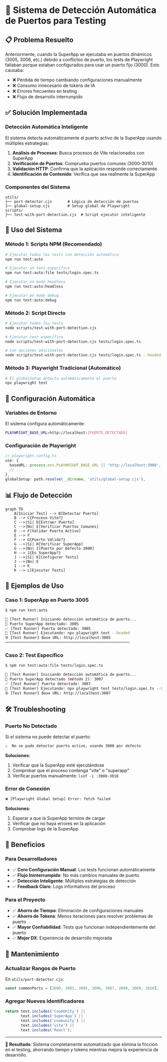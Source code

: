 # 🎯 Sistema de Detección Automática de Puertos para Testing

## 📋 Problema Resuelto

Anteriormente, cuando la SuperApp se ejecutaba en puertos dinámicos (3005, 3006, etc.) debido a conflictos de puerto, los tests de Playwright fallaban porque estaban configurados para usar un puerto fijo (3000). Esto causaba:

- ❌ Pérdida de tiempo cambiando configuraciones manualmente
- ❌ Consumo innecesario de tokens de IA
- ❌ Errores frecuentes en testing
- ❌ Flujo de desarrollo interrumpido

## ✅ Solución Implementada

### **Detección Automática Inteligente**

El sistema detecta automáticamente el puerto activo de la SuperApp usando múltiples estrategias:

1. **Análisis de Procesos**: Busca procesos de Vite relacionados con SuperApp
2. **Verificación de Puertos**: Comprueba puertos comunes (3000-3010)
3. **Validación HTTP**: Confirma que la aplicación responde correctamente
4. **Identificación de Contenido**: Verifica que sea realmente la SuperApp

### **Componentes del Sistema**

```
utils/
├── port-detector.cjs       # Lógica de detección de puertos
├── global-setup.cjs        # Setup global de Playwright
scripts/
├── test-with-port-detection.cjs  # Script ejecutor inteligente
```

## 🚀 Uso del Sistema

### **Método 1: Scripts NPM (Recomendado)**

```bash
# Ejecutar todos los tests con detección automática
npm run test:auto

# Ejecutar un test específico
npm run test:auto:file tests/login.spec.ts

# Ejecutar en modo headless
npm run test:auto:headless

# Ejecutar en modo debug
npm run test:auto:debug
```

### **Método 2: Script Directo**

```bash
# Ejecutar todos los tests
node scripts/test-with-port-detection.cjs

# Ejecutar test específico
node scripts/test-with-port-detection.cjs tests/login.spec.ts

# Con opciones adicionales
node scripts/test-with-port-detection.cjs tests/login.spec.ts --headed --debug
```

### **Método 3: Playwright Tradicional (Automático)**

```bash
# El globalSetup detecta automáticamente el puerto
npx playwright test
```

## 🔧 Configuración Automática

### **Variables de Entorno**

El sistema configura automáticamente:

```bash
PLAYWRIGHT_BASE_URL=http://localhost:[PUERTO_DETECTADO]
```

### **Configuración de Playwright**

```typescript
// playwright.config.ts
use: {
  baseURL: process.env.PLAYWRIGHT_BASE_URL || 'http://localhost:3000',
  // ...
},
globalSetup: path.resolve(__dirname, 'utils/global-setup.cjs'),
```

## 📊 Flujo de Detección

```mermaid
graph TD
    A[Iniciar Test] --> B[Detectar Puerto]
    B --> C{Proceso Vite?}
    C -->|Sí| D[Extraer Puerto]
    C -->|No| E[Verificar Puertos Comunes]
    D --> F[Validar Puerto Activo]
    E --> F
    F --> G{Puerto Válido?}
    G -->|Sí| H[Verificar SuperApp]
    G -->|No| I[Puerto por Defecto 3000]
    H --> J{Es SuperApp?}
    J -->|Sí| K[Configurar Tests]
    J -->|No| E
    I --> K
    K --> L[Ejecutar Tests]
```

## 🎯 Ejemplos de Uso

### **Caso 1: SuperApp en Puerto 3005**

```bash
$ npm run test:auto

🚀 [Test Runner] Iniciando detección automática de puerto...
🎯 Puerto SuperApp detectado: 3005
✅ [Test Runner] Puerto detectado: 3005
🎯 [Test Runner] Ejecutando: npx playwright test --headed
🌐 [Test Runner] Base URL: http://localhost:3005
────────────────────────────────────────────────────────
```

### **Caso 2: Test Específico**

```bash
$ npm run test:auto:file tests/login.spec.ts

🚀 [Test Runner] Iniciando detección automática de puerto...
🎯 Puerto SuperApp detectado (método 2): 3007
✅ [Test Runner] Puerto detectado: 3007
🎯 [Test Runner] Ejecutando: npx playwright test tests/login.spec.ts --headed
🌐 [Test Runner] Base URL: http://localhost:3007
```

## 🛠️ Troubleshooting

### **Puerto No Detectado**

Si el sistema no puede detectar el puerto:

```bash
⚠️  No se pudo detectar puerto activo, usando 3000 por defecto
```

**Soluciones:**
1. Verificar que la SuperApp esté ejecutándose
2. Comprobar que el proceso contenga "vite" o "superapp"
3. Verificar puertos manualmente: `lsof -i :3000-3010`

### **Error de Conexión**

```bash
❌ [Playwright Global Setup] Error: fetch failed
```

**Soluciones:**
1. Esperar a que la SuperApp termine de cargar
2. Verificar que no haya errores en la aplicación
3. Comprobar logs de la SuperApp

## 🎉 Beneficios

### **Para Desarrolladores**
- ✅ **Cero Configuración Manual**: Los tests funcionan automáticamente
- ✅ **Flujo Ininterrumpido**: No más cambios manuales de puerto
- ✅ **Detección Inteligente**: Múltiples estrategias de detección
- ✅ **Feedback Claro**: Logs informativos del proceso

### **Para el Proyecto**
- ✅ **Ahorro de Tiempo**: Eliminación de configuraciones manuales
- ✅ **Ahorro de Tokens**: Menos iteraciones para resolver problemas de puerto
- ✅ **Mayor Confiabilidad**: Tests que funcionan independientemente del puerto
- ✅ **Mejor DX**: Experiencia de desarrollo mejorada

## 🔄 Mantenimiento

### **Actualizar Rangos de Puerto**

En `utils/port-detector.cjs`:

```javascript
const commonPorts = [3000, 3001, 3005, 3006, 3007, 3008, 3009, 3010];
```

### **Agregar Nuevos Identificadores**

```javascript
return text.includes('CoomÜnity') || 
       text.includes('SuperApp') || 
       text.includes('coomunity') ||
       text.includes('vite') ||
       text.includes('React');
```

---

**🎯 Resultado**: Sistema completamente automatizado que elimina la fricción en el testing, ahorrando tiempo y tokens mientras mejora la experiencia de desarrollo. 
